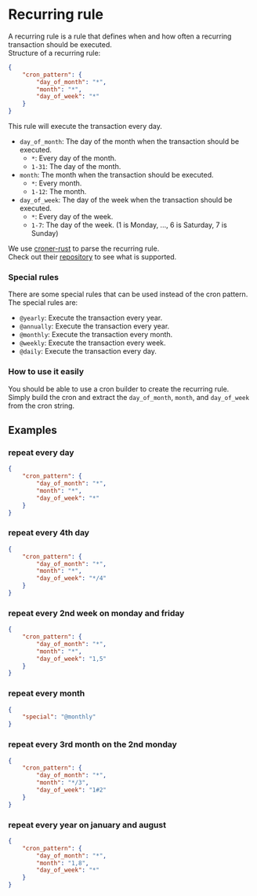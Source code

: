 # Recurring rule

A recurring rule is a rule that defines when and how often a recurring transaction should be executed.  
Structure of a recurring rule:

```json
{
    "cron_pattern": {
        "day_of_month": "*",
        "month": "*",
        "day_of_week": "*"
    }
}
```

This rule will execute the transaction every day.

- `day_of_month`: The day of the month when the transaction should be executed.
    - `*`: Every day of the month.
    - `1-31`: The day of the month.
- `month`: The month when the transaction should be executed.
    - `*`: Every month.
    - `1-12`: The month.
- `day_of_week`: The day of the week when the transaction should be executed.
    - `*`: Every day of the week.
    - `1-7`: The day of the week. (1 is Monday, ..., 6 is Saturday, 7 is Sunday)

We use [croner-rust](https://github.com/hexagon/croner-rust) to parse the recurring rule.  
Check out their [repository](https://github.com/hexagon/croner-rust) to see what is supported.

### Special rules

There are some special rules that can be used instead of the cron pattern.  
The special rules are:

- `@yearly`: Execute the transaction every year.
- `@annually`: Execute the transaction every year.
- `@monthly`: Execute the transaction every month.
- `@weekly`: Execute the transaction every week.
- `@daily`: Execute the transaction every day.

### How to use it easily

You should be able to use a cron builder to create the recurring rule.  
Simply build the cron and extract the `day_of_month`, `month`, and `day_of_week` from the cron string.

## Examples

### repeat every day

```json
{
    "cron_pattern": {
        "day_of_month": "*",
        "month": "*",
        "day_of_week": "*"
    }
}
```

### repeat every 4th day

```json
{
    "cron_pattern": {
        "day_of_month": "*",
        "month": "*",
        "day_of_week": "*/4"
    }
}
```

### repeat every 2nd week on monday and friday

```json
{
    "cron_pattern": {
        "day_of_month": "*",
        "month": "*",
        "day_of_week": "1,5"
    }
}
```

### repeat every month

```json
{
    "special": "@monthly"
}
```

### repeat every 3rd month on the 2nd monday

```json
{
    "cron_pattern": {
        "day_of_month": "*",
        "month": "*/3",
        "day_of_week": "1#2"
    }
}
```

### repeat every year on january and august

```json
{
    "cron_pattern": {
        "day_of_month": "*",
        "month": "1,8",
        "day_of_week": "*"
    }
}
```
